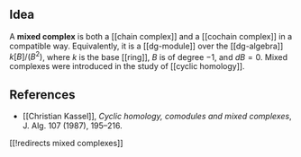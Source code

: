 ## Idea

A **mixed complex** is both a [[chain complex]] and a [[cochain complex]] in a compatible way.  Equivalently, it is a [[dg-module]] over the [[dg-algebra]] $k[B]/(B^2)$, where $k$ is the base [[ring]], $B$ is of degree $-1$, and $dB = 0$.  Mixed complexes were introduced in the study of [[cyclic homology]].

## References

* [[Christian Kassel]], _Cyclic homology, comodules and mixed complexes_, J. Alg. 107 (1987), 195–216.

[[!redirects mixed complexes]]